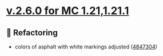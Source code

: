 # [v.2.6.0 for MC 1.21,1.21.1](https://github.com/XxRexRaptorxX/CityCraft/compare/v.2.6.0-dev1...v.2.6.0-dev4)

## 🔨 Refactoring

- colors of asphalt with white markings adjusted ([4847304](https://github.com/XxRexRaptorxX/CityCraft/commit/48473041f911c78815c787cb858501481e72c3f1))

